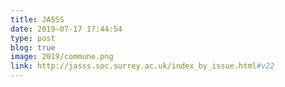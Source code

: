 ```yaml
---
title: JASSS
date: 2019-07-17 17:44:54
type: post
blog: true
image: 2019/commune.png
link: http://jasss.soc.surrey.ac.uk/index_by_issue.html#v22
---
```





